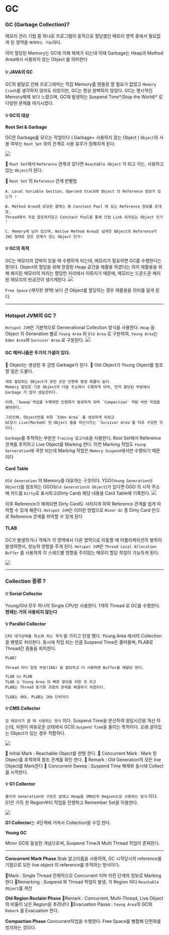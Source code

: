# GC

### GC (Garbage Collection)❔

메모리 관리 기법 중 하나로 프로그램이 동적으로 할당했던 메모리 영역 중에서 필요없게 된 영역을 `해제하는 기능`이다.&#x20;

이미 할당된 Memory는 GC에 의해 해제가 되는데 이때 Garbage는 Heap과 Method Area에서 사용되지 않는 Object 를 의미한다

#### 💡 JAVA의 GC

GC의 발달로 인해 프로그래머는 직접 Memory를 핸들링 할 필요가 없었고 `Memory Crash`를 생각하지 않아도 되었지만, GC는 항상 완벽하지 않았다. GC는 명시적인 Memory해제 보다 느렸으며, GC때 발생하는 Suspend Time\*(Stop the World)\* 로 다양한 문제를 야기시켰다.

#### 💡 GC의 대상

**Root Set & Garbage**

GC란 Garbage를 모으는 작업이다 ( Garbage= 사용하지 않는 Object ) `Object`의 사용 여부는 `Root Set` 와의 관계로 사용 유무가 정해지게 된다.

![](https://velog.velcdn.com/images/junny8643/post/77e6d290-acb8-4eef-a476-f44be58b4b9d/image.png)

🔸 `Root Set`에서 `Reference` 관계과 있다면 `Reachable Object` 가 되고 이는, 사용하고 있는 `Object`가 된다.

🔹 `Root Set` 의 `Reference` 관계 판별법

```
A. Local Variable Section, Operand Stack에 Object 의 Reference 정보가 있는가 ❔

B. Method Area에 로딩된 클래스 중 Constant Pool 에 있는 Reference 정보를 토대로,
Thread에서 직접 참조하지않고 Constant Pool을 통해 간접 Link 되어있는 Object 인가❔

C. Memory에 남아 있으며, Native Method Area로 넘겨진 Object의 Reference가
JNI 형태로 참조 관계가 있는 Object 인가❔
```

#### 💡 GC의 목적

GC는 메모리의 압박이 있을 때 수행하게 되는데, 메모리가 필요하면 GC를 수행한다는 뜻이다. Object의 할당을 위해 한정된 Heap 공간을 재활용 하겠다는 의미 재활용을 위해 해지된 메모리의 자리는 할당한 자리에서 이뤄지기 때문에, 메모리는 드문드문 해지된 메모리의 빈공간이 생기게된다. ![](https://velog.velcdn.com/images/junny8643/post/dc3f5c47-ae81-4fd8-bc77-304746bc6ca1/image.png)

`Free Space` _(해지된 영역)_ 보다 큰 Object를 할당하는 경우 재활용을 의미를 잃게 된다.

***

### Hotspot JVM의 GC ❔

`Hotspot JVM`은 기본적으로 Gernerational Collection 방식을 사용한다. `Heap` 을 Object 의 Generation 별로 `Young Area` 와 `Old Area` 로 구분하여, `Young Area`는 `Eden Area`와 `Survivor Area` 로 구분된다. ![](https://velog.velcdn.com/images/junny8643/post/b39a25dc-3a39-4acb-b3a2-38598a909ec8/image.png)

#### **GC 메커니즘은 두가지 가설이 있다.**

🔶 Object는 생성된 후 금방 Garbage가 된다. 🔷 Old Object가 Young Object를 참조할 일은 드물다.

```
새로 할당되는 Object가 모인 곳은 단편화 발생 확률이 높다.
Memory 할당은 기존 Object의 다움 주소에서 수행하게 되며, 먼저 할당된 부분에서 Garbage 가 많이 생길것이다.

이때, `Sweep`작업을 수행하면 단편화가 발생하게 되며 `Compaction` 처럼 비싼 작업을 해야한다.

그로인해, Object만을 위한 `Eden Area` 를 생성하게 되었고
GC당시 Live(Marked) 한 Object 들을 피신시키는 `Survivor Area`를 따로 구성한 것이다.
```

`Garbage`를 추적하는 부분은 `Tracing 알고리즘`을 사용한다. Root Set에서 Reference 관계를 추적하고 Live Object를 Marking 한다. 이런 Marking 작업도 `Young Gerneration`에 국한 되는데 Marking 작업은 `Memory Suspend`에서만 수행되기 때문이다

#### Card Table

`Old Generation` 의 Memory를 대표하는 구조이다. YGO(`Young Generation의 Object`)를 참조하는 OGO(`Old Generation의 Object`)가 있다면 OGO 의 시작 주소에 카드를 `Dirty`로 표시하고(Dirty Card) 해당 내용을 Card Table에 기록한다. ![](https://velog.velcdn.com/images/junny8643/post/c2c57825-d5f1-43d2-9339-d48b296de232/image.png)

이후 Reference가 해제되면 Dirty Card도 사라지게 하여 Reference 관계를 쉽게 파악할 수 있게 해준다. `Hotspot JVM`은 이러한 방법으로 `Minor GC` 중 Dirty Card 만으로 Reference 관계를 파악할 수 있게 된다

#### TLAB

GC가 발생하거나 객체가 각 영역에서 다른 영역으로 이동할 때 어플리케이션의 병목이 발생하면서, 성능의 영향을 주게 된다. `Hotspot JVM`은 `Thread Local Allocation Buffer` 를 사용하여 각 스레드별 영향을 주지않는 메모리 할당 작업이 가능하게 된다.

![](https://velog.velcdn.com/images/junny8643/post/bfae0b52-8bc5-49bd-b345-908ca84e4f60/image.png)

***

### Collection 종류 ❔

#### 💡 Serial Collector

Young/Old 모두 하나의 Single CPU만 사용한다. 1개의 Thread 로 GC를 수행한다. **현재는 거의 사용되지 않는다**

#### 💡 Parallel Collector

`CPU 대기상태를 최소화 하는 목적` 을 가지고 탄생 했다. Young Area 에서의 Collection을 병렬로 처리한다. 동시에 작업 되는 만큼 Suspend Time은 줄어들며, PLAB로 Thread간 충돌을 회피한다.

```
PLAB?

Thread 마다 일정 부분(1Kb) 을 할당하고 다 사용하면 Buffer를 재할당 한다.

TLAB vs PLAB
TLAB 는 Young Area 의 빠른 할당을 위한 것 이고
PLAB는 Thread 동기화 과정의 문제를 해결하기 위함이다.

TLAB는 4Kb, PLAB는 1Kb 단위이다
```

#### 💡 CMS Collector

`힙 메모리가 클 때 사용하는 방식` 이다. Suspend Time을 분산하여 응답시간을 개선 하는데, 자원이 여유로운 상태에서 GC의 `Suspend Time`을 줄이는 목적이다. 오래 살아있는 Object가 있는 경우 적합하다.

![](https://velog.velcdn.com/images/junny8643/post/7fd4b989-f645-4b64-a2c7-71d64c96563e/image.png)

🔸 Initial Mark : Reachable Object를 판명 한다. 🔹 Concurrent Mark : Mark 된 Object를 추적하여 참조 관계를 확인 한다. 🔸 Remark : Old Generation의 모든 live Object를 Mark한다 🔹 Concurrent Sweep : Suspend Time 해제와 동시에 Collect를 시작한다.

#### 💡 G1 Collector

`물리적 Generation의 구분은 없애고 Heap을 1Mb단위 Region으로 사용하는 방식` 이다. G1은 가득 찬 Region부터 작업을 진행하고 Remember Set을 이용한다.

![](https://velog.velcdn.com/images/junny8643/post/76c14c96-2c75-422c-8ccc-9fd2860c2670/image.png)

**G1 Collector**는 4단계에 거쳐서 Collection을 수집 한다.

**Young GC**

Minor GC와 동일한 개념으로써, Suspend Time과 Multi Thread 작업이 존재한다.

***

**Concurrent Mark Phase** Stab 알고리즘을 사용하여, GC 시작당시의 reference를 기점으로 모든 live object 의 reference를 추적하는 방식이다.

🔸Mark : Single Thread 전체적으로 Concurrent 이며 이전 단계의 정보로 Marking한다 🔹Remarking : Suspend 와 Thread 작업이 발생, 각 Region 마다 `Reachable Object`를 계산

**Old Region Reclaim Phase** 🔸Remark : Concurrent, Multi-Thread, Live Object의 비율이 낮은 Region을 추려낸다 🔹Evacuation Pause : `Young Area`의 GC와 `Remark` 를 Evacuation 한다.

**Compaction Phase** Concurrent작업을 수행한다. Free Space를 병합해 단편화를 방지하는 것이다.
